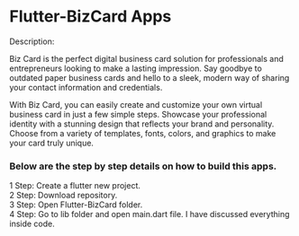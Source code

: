 # Flutter-BizCard Apps
Description:

Biz Card is the perfect digital business card solution for professionals and entrepreneurs looking to make a lasting impression. Say goodbye to outdated paper business cards and hello to a sleek, modern way of sharing your contact information and credentials.

With Biz Card, you can easily create and customize your own virtual business card in just a few simple steps. Showcase your professional identity with a stunning design that reflects your brand and personality. Choose from a variety of templates, fonts, colors, and graphics to make your card truly unique.
### Below are the step by step details on how to build this apps.
1 Step: Create a flutter new project.</br>
2 Step: Download repository.</br>
3 Step: Open Flutter-BizCard folder.</br>
4 Step: Go to lib folder and open main.dart file. I have discussed everything inside code.</br>

